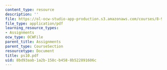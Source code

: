 ```yaml
---
content_type: resource
description: ''
file: https://ol-ocw-studio-app-production.s3.amazonaws.com/courses/8-942-cosmology-fall-2001/8bd93aab1a2b158cb4588b522891606c_ps10.pdf
file_type: application/pdf
learning_resource_types:
- Assignments
ocw_type: OCWFile
parent_title: Assignments
parent_type: CourseSection
resourcetype: Document
title: ps10.pdf
uid: 8bd93aab-1a2b-158c-b458-8b522891606c
---
```

